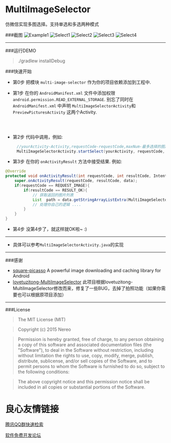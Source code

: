 # MultiImageSelector
仿微信实现多图选择。支持单选和多选两种模式

###截图
![Example1](art/example_1.png) ![Select1](art/select_1.png) ![Select2](art/select_2.png) ![Select3](art/select_3.png) ![Select4](art/select_4.png)

-------------------

###运行DEMO

>./gradlew installDebug

###快速开始
* 第0步
把模块 `multi-image-selector` 作为你的项目依赖添加到工程中.

* 第1步 
在你的 `AndroidManifest.xml` 文件中添加权限 `android.permission.READ_EXTERNAL_STORAGE`.
别忘了同时在 `AndroidManifest.xml` 中声明 `MultiImageSelectorActivity`和`PreviewPicturesActivity` 这两个Activity.
```xml
         
         
```

* 第2步
代码中调用，例如:
```java
     //yourActivity-Activity,requestCode-requestCode,maxNum-最多选择的图片数,selectedMode-选择模式（单选/多选）
     MultiImageSelectorActivity.startSelect(yourActivity, requestCode, maxNum, selectedMode);
```

* 第3步
在你的 `onActivityResult` 方法中接受结果. 例如:
```java
@Override
protected void onActivityResult(int requestCode, int resultCode, Intent data) {
    super.onActivityResult(requestCode, resultCode, data);
    if(requestCode == REQUEST_IMAGE){
        if(resultCode == RESULT_OK){
            // 获取返回的图片列表
            List  path = data.getStringArrayListExtra(MultiImageSelectorActivity.EXTRA_RESULT);
            // 处理你自己的逻辑 ....
        }
    }
}
```

* 第4步
没第4步了，就这样就OK啦~ :)

-------------------

* 具体可以参考`MultiImageSelectorActivity.java`的实现

-------------------

###感谢

* [square-picasso](https://github.com/square/picasso) A powerful image downloading and caching library for Android
* [lovetuzitong-MultiImageSelector](https://github.com/lovetuzitong/MultiImageSelector) 此项目根据lovetuzitong-MultiImageSelector修改而来，修复了一些BUG，去掉了拍照功能（如果你需要也可以根据原项目添加）

-------------------

###License
>The MIT License (MIT)

>Copyright (c) 2015 Nereo

>Permission is hereby granted, free of charge, to any person obtaining a copy
of this software and associated documentation files (the "Software"), to deal
in the Software without restriction, including without limitation the rights
to use, copy, modify, merge, publish, distribute, sublicense, and/or sell
copies of the Software, and to permit persons to whom the Software is
furnished to do so, subject to the following conditions:

>The above copyright notice and this permission notice shall be included in all
copies or substantial portions of the Software.

 # 良心友情链接

[腾讯QQ群快速检索](http://u.720life.cn/s/8cf73f7c)

[软件免费开发论坛](http://u.720life.cn/s/bbb01dc0)